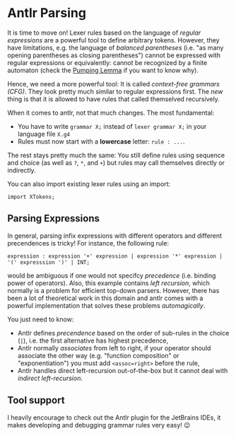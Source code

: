 # Antlr Parsing

It is time to move on! 
Lexer rules based on the language of _regular expressions_ are a powerful tool to define arbitrary tokens.
However, they have limitations, e.g. the language of _balanced parentheses_ (i.e. "as many opening parentheses as closing parentheses") cannot be expressed with regular expressions or equivalently: cannot be recognized by a finite automaton (check the [Pumping Lemma](https://en.wikipedia.org/wiki/Pumping_lemma_for_regular_languages) if you want to know why).

Hence, we need a more powerful tool: It is called _context-free grammars (CFG)_. 
They look pretty much similar to regular expressions first. 
The _new_ thing is that it is allowed to have rules that called themselved recursively.

When it comes to antlr, not that much changes. The most fundamental:

- You have to write `grammar X;` instead of `lexer grammar X;` in your language file `X.g4`
- Rules must now start with a **lowercase** letter: `rule : ...`.

The rest stays pretty much the same: You still define rules using sequence and choice (as well as `?`, `*`, and `+`)
but rules may call themselves directly or indirectly.

You can also import existing lexer rules using an import:
```
import XTokens;
```

## Parsing Expressions 

In general, parsing infix expressions with different operators and different precendences is tricky!
For instance, the following rule:
```
expression : expression '+' expression | expression '*' expression | '(' expresssion ')' | INT;
```
would be ambiguous if one would not specifcy _precedence_ (i.e. binding power of operators).
Also, this example contains _left recursion_, which normally is a problem for efficient top-down parsers.
However, there has been a lot of theoretical work in this domain and antlr comes with a powerful implementation
that solves these problems _automagically_.

You just need to know:

- Antlr defines _precendence_ based on the order of sub-rules in the choice (`|`), i.e. the first alternative has highest precedence,
- Antlr normally _associates_ from left to right, if your operator should associate the other way (e.g. "function composition" or "exponentiation") you must add `<assoc=right>` before the rule,
- Antlr handles direct left-recursion out-of-the-box but it cannot deal with _indirect left-recursion_.

## Tool support 

I heavily encourage to check out the Antlr plugin for the JetBrains IDEs, it makes developing and debugging grammar rules very easy! :wink:
